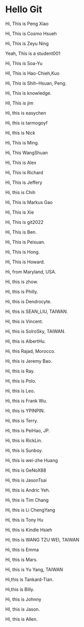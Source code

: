 # Hello Git

Hi, This is Peng Xiao

Hi, This is Cosmo Hsueh

Hi, This is Zeyu Ning

Yeah, This is a student001

Hi, This is Soa-Yu

HI, This is Hao-Chieh,Kuo

Hi, This is Shih-Hsuan, Peng.

Hi, This is knowledge.

HI, This is jim

Hi, this is easychen

Hi, this is tarmogoyf

Hi, this is Nick

Hi, This is Ming.

Hi, This WangShuan

Hi, This is Alex

Hi, This is Richard

Hi, This is Jeffery

Hi, this is Chih

Hi, This is Markus Gao

Hi, This is Xie

Hi, This is git2022

Hi, This is Ben.

Hi, This is Peixuan.

Hi, This is Hong.

Hi, This is Howard.

Hi, from Maryland, USA.

Hi, this is zhow.

Hi, this is Philly.

Hi, this is Dendrocyte.

Hi, this is SEAN_LIU, TAIWAN.

Hi, this is Vincent.

Hi, this is SolroSky, TAIWAN.

Hi, this is AlbertHu.

Hi, this Rajad, Morocco.

Hi, this is Jeremy Bao.

Hi, this is Ray.

Hi, this is Polo.

Hi, this is Leo.

Hi, this is Frank Wu.

Hi, this is YPINPIN.

Hi, this is Terry.

Hi, this is PeiHao, JP.

Hi, this is RickLin.

Hi, this is Sunboy.

Hi, this is wei-zhe Huang

Hi, this is GeNoX88

Hi, this is JasonTsai

Hi, this is Andric Yeh.

Hi, this is Tim Chang

Hi, this is Li ChengYang

Hi, this is Tony Hu

Hi, this is Kindle Hsieh

Hi, this is WANG TZU WEI, TAIWAN

Hi, this is Emma

Hi, this is Mars.

Hi, this is Yu Yang, TAIWAN

Hi,this is Tankard-Tian.

Hi,this is Billy.

Hi, this is Johnny

HI, this is Jason.

HI, this is Allen.
